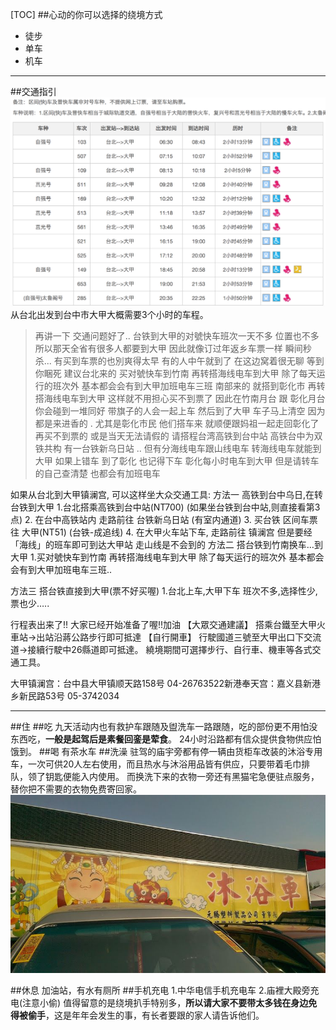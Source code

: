 [TOC]
##心动的你可以选择的绕境方式
- 徒步
- 单车
- 机车
- - - - --
##交通指引
![](./_image/台北-大甲.png)
从台北出发到台中市大甲大概需要3个小时的车程。
>再讲一下 交通问题好了.. 
>台铁到大甲的对號快车班次一天不多 位置也不多 所以那天全省有很多人都要到大甲
>因此就像订过年返乡车票一样 瞬间秒杀...
有买到车票的也別爽得太早 有的人中午就到了 在这边窝着很无聊 等到你睏死
>建议台北来的 买对號快车到竹南 再转搭海线电车到大甲 除了每天运行的班次外
>基本都会会有到大甲加班电车三班
>南部来的 就搭到彰化市 再转搭海线电车到大甲 这样就不用担心买不到票了
因此在竹南月台 跟 彰化月台 你会碰到一堆同好 带旗子的人会一起上车 然后到了大甲 车子马上清空 因为都是来进香的 . 尤其是彰化市民 他们搭车来 就顺便跟妈祖一起走回彰化了 
> 再买不到票的 或是当天无法请假的 请搭程台湾高铁到台中站
高铁台中为双铁共构 有一台铁新乌日站 .. 但有分海线电车跟山线电车
转海线电车就能到大甲 如果上错车 到了彰化 也记得下车 彰化每小时电车到大甲
但是请转车的自己查清楚 也都会有加班电车


如果从台北到大甲镇澜宫, 可以这样坐大众交通工具:
方法一 高铁到台中乌日,在转台铁到大甲
1.台北搭乘高铁到台中站(NT700) (如果坐台铁到台中站,则直接看第3点)
2. 在台中高铁站内 走路前往 台铁新乌日站 (有室内通道)
3. 买台铁 区间车票 往 大甲(NT51) (台铁-成追线)
4. 在大甲火车站下车, 走路前往 镇澜宫
但是要经「海线」的班车即可到达大甲站
走山线是不会到的
方法二 搭台铁到竹南换车…到大甲
1.买对號快车到竹南 再转搭海线电车到大甲 除了每天运行的班次外
基本都会会有到大甲加班电车三班..

方法三 搭台铁直接到大甲(票不好买喔)
1.台北上车,大甲下车 班次不多,选择性少,票也少…..

行程表出来了!! 大家已经开始准备了喔!!加油
【大眾交通建議】
搭乘台鐵至大甲火車站→出站沿蔣公路步行即可抵達
【自行開車】
行駛國道三號至大甲出口下交流道→接續行駛中26縣道即可抵達。
繞境期間可選擇步行、自行車、機車等各式交通工具。

大甲镇澜宫：台中县大甲镇顺天路158号 04-26763522新港奉天宫：嘉义县新港乡新民路53号 05-3742034



- - - - -
##住
##吃
九天活动内也有救护车跟随及盥洗车一路跟随，吃的部份更不用怕没东西吃，**一般是起驾后是素餐回銮是荤食**。
24小时沿路都有信众提供食物供应怕饿到。
##喝
有茶水车
##洗澡
驻驾的庙宇旁都有停一辆由货柜车改装的沐浴专用车，一次可供20人左右使用，而且热水与沐浴用品皆有供应，只要带着毛巾排队，领了钥匙便能入内使用。
而换洗下来的衣物一旁还有黑猫宅急便驻点服务，替你把不需要的衣物免费寄回家。
![](./_image/04641020-B684-4A8A-B2BA-FE8934B92152.png)

##休息
加油站，有水有厕所
##手机充电
1.中华电信手机充电车
2.庙裡大殿旁充电(注意小偷)
值得留意的是绕境扒手特别多，**所以请大家不要带太多钱在身边免得被偷手**，这是年年会发生的事，有长者要跟的家人请告诉他们。
